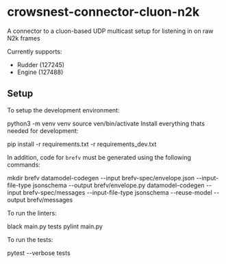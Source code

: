 # crowsnest-connector-cluon-n2k
A connector to a cluon-based UDP multicast setup for listening in on raw N2k frames

Currently supports:
* Rudder (127245)
* Engine (127488)

## Setup
To setup the development environment:

python3 -m venv venv
source ven/bin/activate
Install everything thats needed for development:

pip install -r requirements.txt -r requirements_dev.txt

In addition, code for `brefv` must be generated using the following commands:

mkdir brefv
datamodel-codegen --input brefv-spec/envelope.json --input-file-type jsonschema --output brefv/envelope.py
datamodel-codegen --input brefv-spec/messages --input-file-type jsonschema  --reuse-model --output brefv/messages

To run the linters:

black main.py tests
pylint main.py

To run the tests:

pytest --verbose tests


